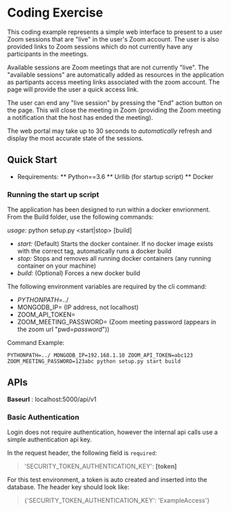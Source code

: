 # Coding Exercise

This coding example represents a simple web interface to present to a user Zoom sessions that are "live" in the user's Zoom account. The user is also provided links to Zoom sessions which do not currently have any participants in the meetings.

Available sessions are Zoom meetings that are not currently "live". The "available sessions" are automatically added as resources in the application as partipants access meeting links associated with the zoom account. The page will provide the user a quick access link. 

The user can end any "live session" by pressing the "End" action button on the page. This will close the meeting in Zoom (providing the Zoom meeting a notification that the host has ended the meeting).

The web portal may take up to 30 seconds to _automatically_ refresh and display the most accurate state of the sessions.

## Quick Start
* Requirements:
** Python==3.6
** Urllib (for startup script)
** Docker

### Running the start up script
The application has been designed to run within a docker envrionment. From the Build folder, use the following commands:

_usage:_ python setup.py <start|stop> [build]

- _start:_ (Default) Starts the docker container. If no docker image exists with the correct tag, automatically runs a
                       docker build
- _stop:_ Stops and removes all running docker containers (any running container on your machine)
- _build:_ (Optional) Forces a new docker build

The following environment variables are required by the cli command:
- _PYTHONPATH_=../ 
- MONGODB_IP=<local host ip> (IP address, not localhost) 
- ZOOM_API_TOKEN=<API TOKEN FOR ZOOM>
- ZOOM_MEETING_PASSWORD=<PASSWORD FOR MEETINGS> (Zoom meeting password (appears in the zoom url "pwd=*password*"))

Command Example:
```
PYTHONPATH=../ MONGODB_IP=192.168.1.10 ZOOM_API_TOKEN=abc123 ZOOM_MEETING_PASSWORD=123abc python setup.py start build
```

## APIs
**Baseurl** : localhost:5000/api/v1

### Basic Authentication
Login does not require authentication, however the internal api calls use a simple authentication api key.

In the request header, the following field is `required`:
>'SECURITY_TOKEN_AUTHENTICATION_KEY': **[__token__]**

For this test environment, a token is auto created and inserted into the database. The header key should look like:
>{'SECURITY_TOKEN_AUTHENTICATION_KEY': 'ExampleAccess'}
